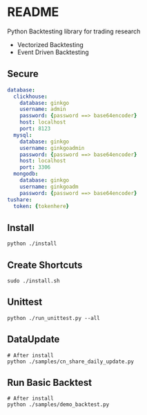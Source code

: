 # README
Python Backtesting library for trading research
- Vectorized Backtesting
- Event Driven Backtesting


## Secure
``` yaml
database:
  clickhouse:
    database: ginkgo
    username: admin
    password: {password ==> base64encoder}
    host: localhost
    port: 8123
  mysql:
    database: ginkgo
    username: ginkgoadmin
    password: {password ==> base64encoder}
    host: localhost
    port: 3306
  mongodb:
    database: ginkgo
    username: ginkgoadm
    password: {password ==> base64encoder}
tushare:
  token: {tokenhere}
```

## Install

``` shell
python ./install 
```

## Create Shortcuts
``` shell
sudo ./install.sh
```

## Unittest
```
python ./run_unittest.py --all
```

## DataUpdate
```
# After install
python ./samples/cn_share_daily_update.py
```

## Run Basic Backtest
```
# After install
python ./samples/demo_backtest.py
```
